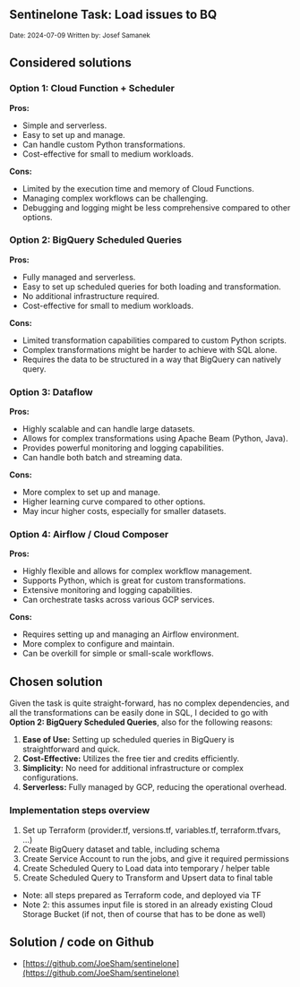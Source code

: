 ## Sentinelone Task: Load issues to BQ

<small>Date: 2024-07-09
Written by: Josef Samanek</small>

## Considered solutions


### Option 1: Cloud Function + Scheduler

**Pros:**

* Simple and serverless.
* Easy to set up and manage.
* Can handle custom Python transformations.
* Cost-effective for small to medium workloads.

**Cons:**

* Limited by the execution time and memory of Cloud Functions.
* Managing complex workflows can be challenging.
* Debugging and logging might be less comprehensive compared to other options.


### Option 2: BigQuery Scheduled Queries

**Pros:**

* Fully managed and serverless.
* Easy to set up scheduled queries for both loading and transformation.
* No additional infrastructure required.
* Cost-effective for small to medium workloads.

**Cons:**

* Limited transformation capabilities compared to custom Python scripts.
* Complex transformations might be harder to achieve with SQL alone.
* Requires the data to be structured in a way that BigQuery can natively query.


### Option 3: Dataflow

**Pros:**

* Highly scalable and can handle large datasets.
* Allows for complex transformations using Apache Beam (Python, Java).
* Provides powerful monitoring and logging capabilities.
* Can handle both batch and streaming data.

**Cons:**

* More complex to set up and manage.
* Higher learning curve compared to other options.
* May incur higher costs, especially for smaller datasets.


### Option 4: Airflow / Cloud Composer

**Pros:**

* Highly flexible and allows for complex workflow management.
* Supports Python, which is great for custom transformations.
* Extensive monitoring and logging capabilities.
* Can orchestrate tasks across various GCP services.

**Cons:**

* Requires setting up and managing an Airflow environment.
* More complex to configure and maintain.
* Can be overkill for simple or small-scale workflows.


## Chosen solution

Given the task is quite straight-forward, has no complex dependencies, and all the transformations can be easily done in SQL, I decided to go with **Option 2: BigQuery Scheduled Queries**, also for the following reasons:

1. **Ease of Use:** Setting up scheduled queries in BigQuery is straightforward and quick.
2. **Cost-Effective:** Utilizes the free tier and credits efficiently.
3. **Simplicity:** No need for additional infrastructure or complex configurations.
4. **Serverless:** Fully managed by GCP, reducing the operational overhead.


### Implementation steps overview

1. Set up Terraform (provider.tf, versions.tf, variables.tf, terraform.tfvars, …)
2. Create BigQuery dataset and table, including schema
3. Create Service Account to run the jobs, and give it required permissions
4. Create Scheduled Query to Load data into temporary / helper table
5. Create Scheduled Query to Transform and Upsert data to final table
* Note: all steps prepared as Terraform code, and deployed via TF
* Note 2: this assumes input file is stored in an already existing Cloud Storage Bucket (if not, then of course that has to be done as well)


## Solution / code on Github

* [https://github.com/JoeSham/sentinelone](https://github.com/JoeSham/sentinelone)